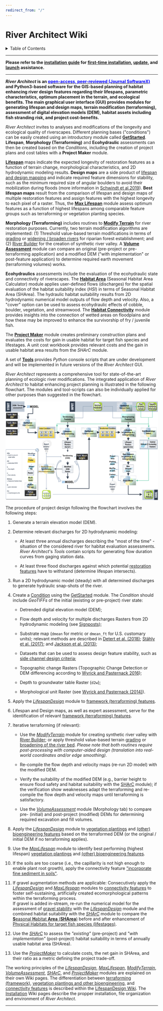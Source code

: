 ```yaml
---
redirect_from: "/"
---
```



River Architect Wiki
====================
<details><summary> Table of Contents </summary><p>
  <ol>
  <li><a href="Installation">Installation</a>
    <ul>
      <li><a href="Installation#started">Install, update and launch <em>River Architect</em></a></li>
      <li><a href="Installation#structure">Program file structure</a></li>
      <li><a href="Installation#req">Requirements</a></li>
      <li><a href="Installation#logs">Logfiles</a></li>
    </ul></li>
  <li><a href="Signposts">Get started, terminology and signposts</a>
    <ul>
      <li><a href="Signposts#getstarted">Welcome and <em>Condition</em> creation</a>
      <ul>
        <li><a href="Signposts#new-condition">Create <em>Condition</em>s</a></li>
        <li><a href="Signposts#ana-flows">Analyze Flows</a></li>
        <li><a href="Signposts#inpfile">Input definition files</a></li>
        <li><a href="Signposts#inmaps">Map extent definition files</a></li>
      </ul></li>
      <li><a href="Signposts#terms">Geofile conventions</a></li>
      <li><a href="Signposts#inputs">Prepare input Rasters</a></li>
    </ul></li>
  <li>Modules
  <ul>
  <li>Lifespans
  <ul>	  
  <li>The <a href="LifespanDesign">Lifespan Design</a> module maps sustainable <a href="River-design-features">features</a>
  <ul>
    <li><a href="LifespanDesign-parameters">Parameter hypothesis</a></li>
    <li><a href="River-design-features">River design and restoration <strong>features</strong></a></li>
    <li><a href="Signposts#inpfile">Input definition files</a></li>
    <li><a href="LifespanDesign-code">Code extension and modification</a></li>
  </ul></li>
  <li>The <a href="MaxLifespan">MaxLifespan</a> module identifies best-performing <a href="River-design-features">features</a>
  <ul>
    <li><a href="MaxLifespan#actgui">Quick GUIde</a></li>
    <li><a href="MaxLifespan#actprin">Working principles</a></li>
    <li><a href="MaxLifespan#actcode">Code extension and modification</a></li>
  </ul></li>
  </ul></li>
  <li>Morphology (Terraforming)
  <ul>
    <li><a href="RiverReaches">River <strong>Reach</strong> definitions</a></li>
    <li><a href="ModifyTerrain">Modify Terrain</a>
    <ul>
      <li><a href="ModifyTerrain#mtgui">Quick GUIde</a></li>
      <li><a href="ModifyTerrain#mtdemmod">Threshold-based Grading or Widening (Broaden)</a></li>
      <li><a href="RiverBuilder">River Builder</a></li>
      <li><a href="ModifyTerrain#mtprin">Working principle</a></li>
      <li><a href="ModifyTerrain#mtcode">Code extension and modification</a></li>
    </ul></li>
    <li><a href="VolumeAssessment">Volume Assessment</a>
    <ul>
      <li><a href="VolumeAssessment#gui">Quick GUIde</a></li>
      <li><a href="VolumeAssessment#vaprin">Working principle</a></li>
      <li><a href="VolumeAssessment#vacode">Set level of detection</a></li>
    </ul></li>
  </ul></li>
  <li>Ecohydraulics
  <ul>
    <li>Assess habitat area with the <a href="SHArC">SHArC</a> module
    <ul>
      <li><a href="SHArC#hegui">Quick GUIde</a></li>
      <li><a href="SHArC#hefish">Define <strong>Physical Habitats</strong> for <strong>Fish</strong></a></li>
      <li><a href="SHArC#herunSHArea"><strong>SHArea</strong> calculation</a></li>
      <li><a href="SHArC-working-principles#heprin">Working principles</a></li>
    </ul></li>
    <li><a href="SHArC#hefish">Predefined <strong>Fish</strong> (Physical Habitats)</a></li>
    <li><a href="aqua-modification#hecode">Edit Fish (Physical Habitats) template</a></li>
    <li><a href="Connectivity">Habitat Connectivity</a>
    <ul>
      <li><a href="Connectivity#intro">Introduction</a></li>
      <li><a href="Connectivity#guide">Quick GUIde</a></li>
    </ul></li>
  </ul></li>

  <li>The <a href="ProjectMaker">Projekt Maker</a> module generates cost-benefit plans and tables of river designs
  <ul>
    <li><a href="ProjectMaker#pmquick">Quick GUIde</a></li>
    <li><a href="ProjectMaker#pmcq"><strong>Cost</strong> quantity assessment</a></li>
    <li><a href="ProjectMaker#pmSHArea">Ecological (habitat) benefit assessment (Calculate <strong>SHArea</strong>)</a></li>
  </ul></li>
  </ul></li>  

  <li><a href="Tools">Tools</a> contain beta-version routines (under development)</li>

  <li><a href="FAQ">FAQ</a></li>

  <li><a href="Troubleshooting">Troubleshooting and Error message handling</a>
  <ul>
    <li><a href="Troubleshooting#issues">Known issues</a></li>
    <li><a href="Troubleshooting#howto">How to troubleshoot</a></li>
    <li><a href="Troubleshooting#error-messages">Error messages</a></li>
    <li><a href="Troubleshooting#warning-messages">Warning messages</a></li>
  </ul></li>

  </ol>

</p></details>

***
**Please refer to the [installation guide](Installation#started) for [first-time installation](Installation#started), [update](Installation#update_ra), and [launch](Installation#launch_ra) assistance.**

***

***River Architect* is an [<font color="blue">open-access, peer-reviewed (Journal SoftwareX)</font>](https://doi.org/10.1016/j.softx.2020.100438) and Python3-based software for the GIS-based planning of habitat enhancing river design features regarding their lifespans, parametric characteristics, optimum placement in the terrain, and ecological benefits. The main graphical user interface (GUI) provides modules for generating lifespan and design maps, terrain modification (terraforming), assessment of digital elevation models (DEM), habitat assets including fish stranding risk, and project cost-benefits.**

*River Architect* invites to analyses and modifications of the longevity and ecological quality of riverscapes. Different planning bases ("conditions") can be easily created using an introductory module called **[GetStarted](Signposts#getstarted)**. **Lifespan**, **Morphology (Terraforming)** and **Ecohydraulic** assessments can then be created based on the *Conditions*, including the creation of project plans and cost tables with a **Project Maker** module.

[**Lifespan**][3] maps indicate the expected longevity of restoration features as a function of terrain change, morphological characteristics, and 2D hydrodynamic modeling results. **Design maps** are a side product of [lifespan and design mapping][3] and indicate required feature dimensions for stability, such as the minimum required size of angular boulders to avoid their mobilization during floods (more information in [Schwindt et al.2019][11]). **Best lifespan maps** result from the comparison of lifespan and design maps of multiple restoration features and assign features with the highest longevity to each pixel of a raster. Thus, the [**Max Lifespan**][4] module assess optimum features as a function of highest lifespans among comparable feature groups such as terraforming or vegetation planting species.

**Morphology (Terraforming)** includes routines to [**Modify Terrain**][5] for river restoration purposes. Currently, two terrain modification algorithms are implemented: (1) Threshold value-based terrain modifications in terms of [grading](River-design-features#grading) or [widening / broaden rivers](River-design-features#berms) for riparian forest establishment; and (2) [River Builder](RiverBuilder) for the creation of synthetic river valley. A **[Volume Assessment](VolumeAssessment)** module can compare an original (pre-project or pre-terraforming application) and a modified DEM (\"with implementation\" or post-feature application) to determine required earth movement (terraforming volumes) works.

**Ecohydraulics** assessments include the evaluation of the ecohydraulic state and connectivity of riverscapes. The **[Habitat Area](SHArC)** (Seasonal Habitat Area Calculator) module applies user-defined flows (discharges) for the spatial evaluation of the habitat suitability index (*HSI*) in terms of Seasonal Habitat Area (SHArea). The hydraulic habitat suitability results from 2D hydrodynamic numerical model outputs of flow depth and velocity. Also, a  \"cover\" option can be used to assess ecohydraulic effects of cobble, boulder, vegetation, and streamwood. The **[Habitat Connectivity](Connectivity)** module provides insights into the connection of wetted areas on floodplains and how these may be improved to enhance the survivorship of fry / juvenile fish.

The [**Project Maker**][7] module creates preliminary construction plans and evaluates the costs for gain in usable habitat for target fish species and lifestages. A unit cost workbook provides relevant costs and the gain in usable habitat area results from the *SHArC* module.

A set of [**Tools**][8] provides *Python* console scripts that are under development and will be implemented in future versions of the *River Architect* GUI.

*River Architect* represents a comprehensive tool for state-of-the-art planning of ecologic river modifications. The integrated application of *River Architect* to habitat enhancing project planning is illustrated in the following flowchart. 
The modules and tool-scripts can also be individually applied for other purposes than suggested in the flowchart.

![flowchart](https://github.com/RiverArchitect/Media/raw/master/images/flowchart.png)

The procedure of project design following the flowchart involves the following steps:

1.  Generate a terrain elevation model (DEM).

2.  Determine relevant discharges for 2D hydrodynamic modeling:

    -   At least three annual discharges describing the \"most of the time\" - situation of the considered river for habitat evaluation assessments. *River Architect*'s *Tools* contain scripts for generating flow duration curves from gaging station data.

    -   At least three flood discharges against which potential [restoration features](River-design-features) have to withstand (determine lifespan intersects).

3.  Run a 2D hydrodynamic model (steady) with all determined discharges to generate hydraulic snap-shots of the river.

4.  Create a [Condition](Signposts#conditions) using the [GetStarted](Signposts#getstarted) module. The *Condition* should include *GeoTIFFs* of the initial (existing or pre-project) river state:

    -   Detrended digital elevation model (DEM);

    -   Flow depth and velocity for multiple discharges Rasters from 2D hydrodynamic modeling (see [Signposts](Signposts#conditions));

    -   Substrate map (`dmean` for metric or `dmean_ft` for U.S. customary units); relevant methods are described in [Detert et al. (2018)][12]; [Stähly et al. (2017)][13]; and [Jackson et al. (2013)][14];

    -   Datasets that can be used to assess design feature stability, such as [side channel design criteria](River-design-features#sidechnl);

    -   Topographic change Rasters (Topographic Change Detection or DEM differencing according to [Wyrick and Pasternack 2016][15]);

    -   Depth to groundwater table Raster (`d2w`);

    -   Morphological unit Raster (see [Wyrick and Pasternack (2014)][16]).

5.  Apply the [*LifespanDesign*][3] module to [framework (terraforming) features](River-design-features#featoverview).

6.  Lifespan and Design maps, as well as expert assessment, serve for the identification of relevant [framework (terraforming) features](River-design-features#featoverview).

7.  Iterative terraforming (if relevant):

    -   Use the [*ModifyTerrain*][5] module for creating synthetic river valley with [River Builder](RiverBuilder); or apply threshold value-based terrain [grading](River-design-features#grading) or [broadening of the river bed](River-design-features#berms). *Please note that both routines require post-processing with computer-aided design (translation into real-world coordinates and/or edge smoothing).*

    -   Re-compile the flow depth and velocity maps (re-run 2D model) with the modified DEM.

    -   Verify the suitability of the modified DEM (e.g., barrier height to ensure flood safety and habitat suitability with the <a href="SHArC">SHArC</a> module); if the verification show weaknesses adapt the terraforming and re-compile the flow depth and velocity maps until terraforming is satisfactory.

    -   Use the *<a href="VolumeAssessment">VolumeAssessment</a>* module (Morphology tab) to compare pre- (initial) and post-project (modified) DEMs for determining required excavation and fill volumes.

8.  Apply the [*LifespanDesign*][3] module to [vegetation plantings](River-design-features#plants) and [(other) bioengineering features](River-design-features#bioeng) based on the terraformed DEM (or the original / initial DEM if no terraforming applies).

9.  Use the [*MaxLifespan*][4] module to identify best performing (highest lifespan) [vegetation plantings](River-design-features#plants) and [(other) bioengineering features](River-design-features#bioeng).

10. If the soils are too coarse (i.e., the capillarity is not high enough to enable plant root growth), apply the connectivity feature ["incorporate fine sediment in soils"](River-design-features#finesed).

11. If gravel augmentation methods are applicable: Consecutively apply the [*LifespanDesign*][3] and [*MaxLifespan*][4] modules to [connectivity features](River-design-features#featoverview) to foster self-sustaining, artificially created ecomorphological patterns within the terraforming process.<br/>
    If gravel is added in-stream, re-run the numerical model for the assessment of [gravel stability](River-design-features#rocks) with the [*LifespanDesign*][3] module and the combined habitat suitability with the [*SHArC*][6] module to compare the [**S**easonal **H**abitat **Area** (**SHArea**)](SHArC#herunSHArea) before and after enhancement of [Physical Habitats for target fish species (lifestages)](SHArC#hefish).

12. Use the [*SHArC*][6] to assess the *"existing"* (pre-project) and *"with implementation"* (post-project) habitat suitability in terms of annually usable habitat area (SHArea).

13. Use the *<a href="ProjectMaker">ProjectMaker</a>* to calculate costs, the net gain in SHArea, and their ratio as a metric defining the project trade-off.

The working principles of the [*LifespanDesign*][3], [*MaxLifespan*][4], [*ModifyTerrain*][5], *<a href="VolumeAssessment">VolumeAssessment</a>*, [*SHArC*][6], and [*ProjectMaker*][7] modules are explained on their own Wiki pages. The differentiation between [terraforming (framework)](River-design-features#featoverview), [vegetation plantings and other bioengineering](River-design-features#featoverview), and [connectivity features](River-design-features#featoverview) is described within the [LifespanDesign Wiki](River-design-features). The <a href="Installation">Installation</a> Wiki pages describe the propper installation, file organization and environment of *River Architect*.

***

[1]: https://github.com/RiverArchitect/RA_wiki/Installation
[2]: https://github.com/RiverArchitect/RA_wiki/Signposts
[3]: https://github.com/RiverArchitect/RA_wiki/LifespanDesign
[4]: https://github.com/RiverArchitect/RA_wiki/MaxLifespan
[5]: https://github.com/RiverArchitect/RA_wiki/ModifyTerrain
[6]: https://github.com/RiverArchitect/RA_wiki/SHArC
[60]: https://github.com/RiverArchitect/RA_wiki/EcoMorphology
[7]: https://github.com/RiverArchitect/RA_wiki/ProjectMaker
[8]: https://github.com/RiverArchitect/RA_wiki/Tools
[9]: https://github.com/RiverArchitect/RA_wiki/FAQ
[10]: https://github.com/RiverArchitect/RA_wiki/Troubleshooting
[11]: https://www.sciencedirect.com/science/article/pii/S0301479718312751
[12]: http://www.sciencedirect.com/science/article/pii/S1001627918300350
[13]: https://ascelibrary.org/doi/abs/10.1061/%28ASCE%29HY.1943-7900.0001286
[14]: http://www.yubaaccordrmt.com/Annual%20Reports/Mapping%20and%20Modeling/LYRsubstrate20131218.pdf
[15]: https://onlinelibrary.wiley.com/doi/full/10.1002/esp.3854
[16]: http://www.sciencedirect.com/science/article/pii/S0169555X14000099